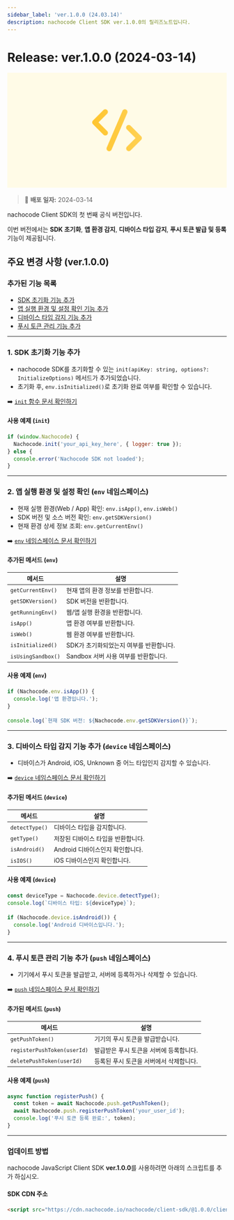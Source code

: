 ```yaml
---
sidebar_label: 'ver.1.0.0 (24.03.14)'
description: nachocode Client SDK ver.1.0.0의 릴리즈노트입니다.
---
```


# Release: ver.1.0.0 (2024-03-14)

![sdk_detail](/img/docs/releases/release_note_sdk_detail.png)

> 🔔 **배포 일자:** 2024-03-14

nachocode Client SDK의 첫 번째 공식 버전입니다.

이번 버전에서는 **SDK 초기화**, **앱 환경 감지**, **디바이스 타입 감지**, **푸시 토큰 발급 및 등록** 기능이 제공됩니다.

## 주요 변경 사항 (ver.1.0.0)

### 추가된 기능 목록

- [SDK 초기화 기능 추가](#1-sdk-초기화-기능-추가)
- [앱 실행 환경 및 설정 확인 기능 추가](#2-앱-실행-환경-및-설정-확인-env-네임스페이스)
- [디바이스 타입 감지 기능 추가](#3-디바이스-타입-감지-기능-추가-device-네임스페이스)
- [푸시 토큰 관리 기능 추가](#4-푸시-토큰-관리-기능-추가-push-네임스페이스)

---

### 1. SDK 초기화 기능 추가

- nachocode SDK를 초기화할 수 있는 `init(apiKey: string, options?: InitializeOptions)` 메서드가 추가되었습니다.
- 초기화 후, `env.isInitialized()`로 초기화 완료 여부를 확인할 수 있습니다.

➡️ [`init` 함수 문서 확인하기](../../getting-started)

#### 사용 예제 (`init`)

```javascript
if (window.Nachocode) {
  Nachocode.init('your_api_key_here', { logger: true });
} else {
  console.error('Nachocode SDK not loaded');
}
```

---

### 2. 앱 실행 환경 및 설정 확인 (`env` 네임스페이스)

- 현재 실행 환경(Web / App) 확인: `env.isApp()`, `env.isWeb()`
- SDK 버전 및 소스 버전 확인: `env.getSDKVersion()`
- 현재 환경 상세 정보 조회: `env.getCurrentEnv()`

➡️ [`env` 네임스페이스 문서 확인하기](../../namespaces/env)

#### 추가된 메서드 (`env`)

| 메서드             | 설명                                    |
| ------------------ | --------------------------------------- |
| `getCurrentEnv()`  | 현재 앱의 환경 정보를 반환합니다.       |
| `getSDKVersion()`  | SDK 버전을 반환합니다.                  |
| `getRunningEnv()`  | 웹/앱 실행 환경을 반환합니다.           |
| `isApp()`          | 앱 환경 여부를 반환합니다.              |
| `isWeb()`          | 웹 환경 여부를 반환합니다.              |
| `isInitialized()`  | SDK가 초기화되었는지 여부를 반환합니다. |
| `isUsingSandbox()` | Sandbox 서버 사용 여부를 반환합니다.    |

#### 사용 예제 (`env`)

```javascript
if (Nachocode.env.isApp()) {
  console.log('앱 환경입니다.');
}

console.log(`현재 SDK 버전: ${Nachocode.env.getSDKVersion()}`);
```

---

### 3. 디바이스 타입 감지 기능 추가 (`device` 네임스페이스)

- 디바이스가 Android, iOS, Unknown 중 어느 타입인지 감지할 수 있습니다.

➡️ [`device` 네임스페이스 문서 확인하기](../../namespaces/device)

#### 추가된 메서드 (`device`)

| 메서드         | 설명                               |
| -------------- | ---------------------------------- |
| `detectType()` | 디바이스 타입을 감지합니다.        |
| `getType()`    | 저장된 디바이스 타입을 반환합니다. |
| `isAndroid()`  | Android 디바이스인지 확인합니다.   |
| `isIOS()`      | iOS 디바이스인지 확인합니다.       |

#### 사용 예제 (`device`)

```javascript
const deviceType = Nachocode.device.detectType();
console.log(`디바이스 타입: ${deviceType}`);

if (Nachocode.device.isAndroid()) {
  console.log('Android 디바이스입니다.');
}
```

---

### 4. 푸시 토큰 관리 기능 추가 (`push` 네임스페이스)

- 기기에서 푸시 토큰을 발급받고, 서버에 등록하거나 삭제할 수 있습니다.

➡️ [`push` 네임스페이스 문서 확인하기](../../namespaces/push)

#### 추가된 메서드 (`push`)

| 메서드                      | 설명                                    |
| --------------------------- | --------------------------------------- |
| `getPushToken()`            | 기기의 푸시 토큰을 발급받습니다.        |
| `registerPushToken(userId)` | 발급받은 푸시 토큰을 서버에 등록합니다. |
| `deletePushToken(userId)`   | 등록된 푸시 토큰을 서버에서 삭제합니다. |

#### 사용 예제 (`push`)

```javascript
async function registerPush() {
  const token = await Nachocode.push.getPushToken();
  await Nachocode.push.registerPushToken('your_user_id');
  console.log('푸시 토큰 등록 완료:', token);
}
```

---

### 업데이트 방법

nachocode JavaScript Client SDK **ver.1.0.0**를 사용하려면 아래의 스크립트를 추가 하십시오.

#### SDK CDN 주소

```html
<script src="https://cdn.nachocode.io/nachocode/client-sdk/@1.0.0/client-sdk.min.js"></script>
```
